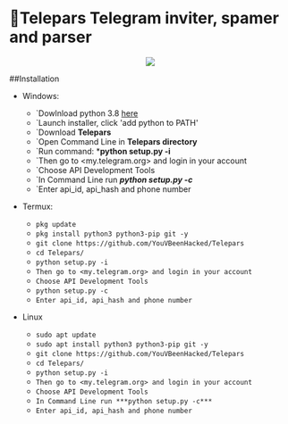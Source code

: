 🧾Telepars
Telegram inviter, spamer and parser
===================================
<p align="center">
  <img src="https://i.ibb.co/xzTGHwG/Telepars.png">
</p>


##Installation
* Windows:
  * `Dowlnload python 3.8 [here](https://www.python.org/downloads/release/python-38)
  * `Launch installer, click 'add python to PATH'
  * `Download **Telepars**
  * `Open Command Line in **Telepars directory**
  * `Run command: ***python setup.py -i**
  * `Then go to <my.telegram.org> and login in your account
  * `Choose API Development Tools
  * `In Command Line run ***python setup.py -c***
  * `Enter api_id, api_hash and phone number
  
* Termux:
  * `pkg update`
  * `pkg install python3 python3-pip git -y`
  * `git clone https://github.com/YouVBeenHacked/Telepars`
  * `cd Telepars/`
  * `python setup.py -i`
  * `Then go to <my.telegram.org> and login in your account`
  * `Choose API Development Tools`
  * `python setup.py -c`
  * `Enter api_id, api_hash and phone number`
* Linux
  * `sudo apt update`
  * `sudo apt install python3 python3-pip git -y`
  * `git clone https://github.com/YouVBeenHacked/Telepars`
  * `cd Telepars/`
  * `python setup.py -i`
  * `Then go to <my.telegram.org> and login in your account`
  * `Choose API Development Tools`
  * `In Command Line run ***python setup.py -c***`
  * `Enter api_id, api_hash and phone number`
  
